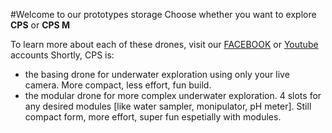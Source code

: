 #Welcome to our prototypes storage
Choose whether you want to explore **CPS** or **CPS M**

To learn more about each of these drones, visit our
[FACEBOOK](facebook.com/cpsdrone) or [Youtube](https://www.youtube.com/channel/UCqbdxbvG6cqnh_S_RcGnWWg) accounts
Shortly, CPS is:
* the basing drone for underwater exploration using only your live camera. More compact, less effort, fun build.
* the modular drone for more complex underwater exploration. 4 slots for any desired modules [like water sampler, monipulator, pH meter]. Still compact form, more effort, super fun espetially with modules.